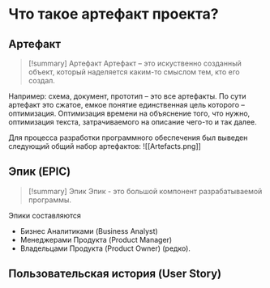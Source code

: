 # Что такое артефакт проекта?
## Артефакт
> [!summary] Артефакт
> Артефакт – это искуственно созданный объект, который наделяется каким-то смыслом тем, кто его создал.

 Например: схема, документ, прототип – это все артефакты. По сути артефакт это сжатое, емкое понятие единственная цель которого – оптимизация. Оптимизация времени на объяснение того, что нужно, оптимизация текста, затрачиваемого на описание чего-то и так далее.

Для процесса разработки программного обеспечения был выведен следующий общий набор артефактов:
![[Artefacts.png]]

## Эпик (EPIC)
> [!summary] Эпик
> Эпик - это большой компонент разрабатываемой программы.

Эпики составляются
- Бизнес Аналитиками (Business Analyst)
- Менеджерами Продукта (Product Manager)
- Владельцами Продукта (Product Owner) (редко).

## Пользовательская история (User Story)

